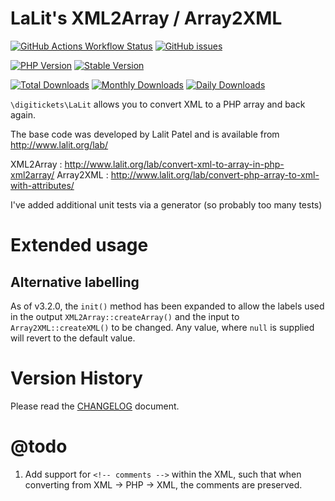 # LaLit's XML2Array / Array2XML

[![GitHub Actions Workflow Status](https://img.shields.io/github/actions/workflow/status/digitickets/lalit/.github%2Fworkflows%2Ftest.yml?style=for-the-badge&logo=GitHub)](https://github.com/digitickets/lalit/actions)
[![GitHub issues](https://img.shields.io/github/issues/digitickets/lalit.svg?style=for-the-badge&logo=github)](https://github.com/digitickets/lalit/issues)

[![PHP Version](https://img.shields.io/packagist/php-v/digitickets/lalit.svg?style=for-the-badge)](https://github.com/digitickets/lalit)
[![Stable Version](https://img.shields.io/packagist/v/digitickets/lalit.svg?style=for-the-badge&label=Latest)](https://packagist.org/packages/digitickets/lalit)

[![Total Downloads](https://img.shields.io/packagist/dt/digitickets/lalit.svg?style=for-the-badge&label=Total+downloads)](https://packagist.org/packages/digitickets/lalit)
[![Monthly Downloads](https://img.shields.io/packagist/dm/digitickets/lalit.svg?style=for-the-badge&label=Monthly+downloads)](https://packagist.org/packages/digitickets/lalit)
[![Daily Downloads](https://img.shields.io/packagist/dd/digitickets/lalit.svg?style=for-the-badge&label=Daily+downloads)](https://packagist.org/packages/digitickets/lalit)

`\digitickets\LaLit` allows you to convert XML to a PHP array and back again.

The base code was developed by Lalit Patel and is available from http://www.lalit.org/lab/

XML2Array : http://www.lalit.org/lab/convert-xml-to-array-in-php-xml2array/
Array2XML : http://www.lalit.org/lab/convert-php-array-to-xml-with-attributes/

I've added additional unit tests via a generator (so probably too many tests)

# Extended usage

## Alternative labelling

As of v3.2.0, the `init()` method has been expanded to allow the labels used in the output `XML2Array::createArray()` and
the input to `Array2XML::createXML()` to be changed. Any value, where `null` is supplied will revert to the default value.

# Version History

Please read the [CHANGELOG](CHANGELOG.md) document.

# @todo

1. Add support for `<!-- comments -->` within the XML, such that when converting from XML -> PHP -> XML, the comments are preserved.
